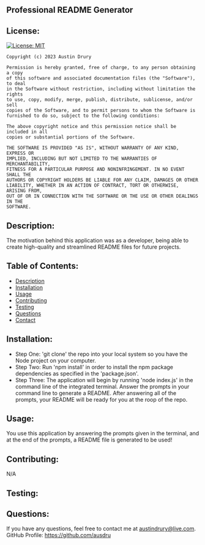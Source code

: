 
  ## Professional README Generator
  ## License:
  [![License: MIT](https://img.shields.io/badge/License-MIT-yellow.svg)](https://opensource.org/licenses/MIT)

    Copyright (c) 2023 Austin Drury

    Permission is hereby granted, free of charge, to any person obtaining a copy
    of this software and associated documentation files (the "Software"), to deal
    in the Software without restriction, including without limitation the rights
    to use, copy, modify, merge, publish, distribute, sublicense, and/or sell
    copies of the Software, and to permit persons to whom the Software is
    furnished to do so, subject to the following conditions:

    The above copyright notice and this permission notice shall be included in all
    copies or substantial portions of the Software.

    THE SOFTWARE IS PROVIDED "AS IS", WITHOUT WARRANTY OF ANY KIND, EXPRESS OR
    IMPLIED, INCLUDING BUT NOT LIMITED TO THE WARRANTIES OF MERCHANTABILITY,
    FITNESS FOR A PARTICULAR PURPOSE AND NONINFRINGEMENT. IN NO EVENT SHALL THE
    AUTHORS OR COPYRIGHT HOLDERS BE LIABLE FOR ANY CLAIM, DAMAGES OR OTHER
    LIABILITY, WHETHER IN AN ACTION OF CONTRACT, TORT OR OTHERWISE, ARISING FROM,
    OUT OF OR IN CONNECTION WITH THE SOFTWARE OR THE USE OR OTHER DEALINGS IN THE
    SOFTWARE.

  ## Description:
  The motivation behind this application was as a developer, being able to create high-quality and streamlined README files for future projects.

  ## Table of Contents:
  - [Description](#description)
  - [Installation](#installation)
  - [Usage](#usage)
  - [Contributing](#contributing)
  - [Testing](#testing)
  - [Questions](#questions)
  - [Contact](#contact)

  ## Installation:
  * Step One: 'git clone' the repo into your local system so you have the Node project on your computer. 
  * Step Two: Run 'npm install' in order to install the  npm package dependencies as specified in the 'package.json'. 
  * Step Three: The application will begin by running 'node index.js' in the command line of the integrated terminal. Answer the prompts in your command line to generate a README. After answering all of the prompts, your README will be ready for you at the roop of the repo.

  ## Usage:
  You use this application by answering the prompts given in the terminal, and at the end of the prompts, a README file is generated to be used!

  ## Contributing:
  N/A

  ## Testing:

  ## Questions:
  If you have any questions, feel free to contact me at austindrury@live.com.
  GitHub Profile: https://github.com/ausdru
